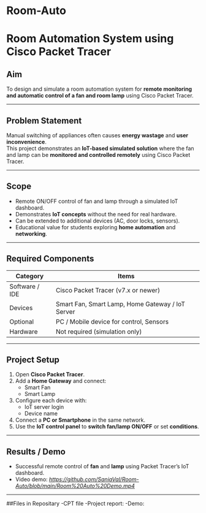 # Room-Auto
# Room Automation System using Cisco Packet Tracer

## Aim
To design and simulate a room automation system for **remote monitoring and automatic control of a fan and room lamp** using Cisco Packet Tracer.

---

## Problem Statement
Manual switching of appliances often causes **energy wastage** and **user inconvenience**.  
This project demonstrates an **IoT-based simulated solution** where the fan and lamp can be **monitored and controlled remotely** using Cisco Packet Tracer.

---

## Scope
- Remote ON/OFF control of fan and lamp through a simulated IoT dashboard.
- Demonstrates **IoT concepts** without the need for real hardware.
- Can be extended to additional devices (AC, door locks, sensors).
- Educational value for students exploring **home automation** and **networking**.

---

## Required Components
| Category      | Items                                       |
|---------------|---------------------------------------------|
| Software / IDE| Cisco Packet Tracer (v7.x or newer)          |
| Devices       | Smart Fan, Smart Lamp, Home Gateway / IoT Server |
| Optional      | PC / Mobile device for control, Sensors     |
| Hardware      | Not required (simulation only)              |

---

## Project Setup
1. Open **Cisco Packet Tracer**.
2. Add a **Home Gateway** and connect:
   - Smart Fan  
   - Smart Lamp
3. Configure each device with:
   - IoT server login  
   - Device name
4. Connect a **PC or Smartphone** in the same network.
5. Use the **IoT control panel** to **switch fan/lamp ON/OFF** or set **conditions**.

---

## Results / Demo
- Successful remote control of **fan** and **lamp** using Packet Tracer’s IoT dashboard.
- Video demo: *https://github.com/SaniaVal/Room-Auto/blob/main/Room%20Auto%20Demo.mp4*


---
##Files in Repositary
-CPT file
-Project report:
-Demo: 

